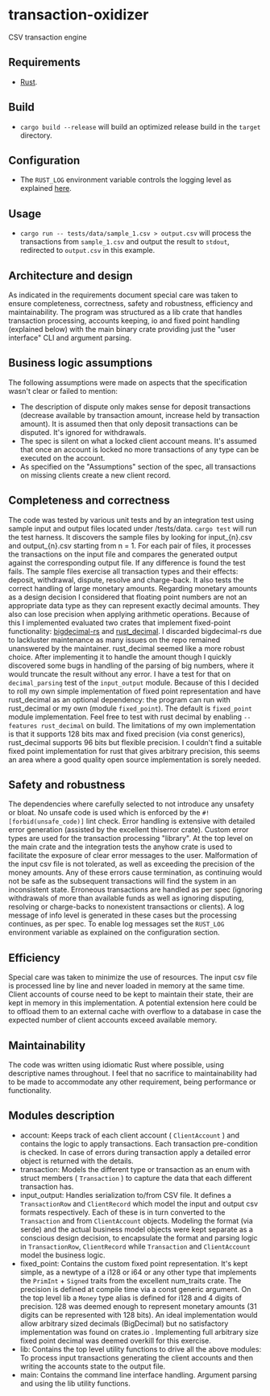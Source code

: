 # transaction-oxidizer
CSV transaction engine

## Requirements
- [Rust](https://www.rust-lang.org/).

## Build
- `cargo build --release` will build an optimized release build in the `target` directory.
## Configuration
- The `RUST_LOG` environment variable controls the logging level as explained [here](https://docs.rs/env_logger/0.8.3/env_logger/).

## Usage
- `cargo run -- tests/data/sample_1.csv > output.csv` will process the transactions from `sample_1.csv` and output the result to `stdout`, redirected to `output.csv` in this example.

## Architecture and design
As indicated in the requirements document special care was taken to ensure completeness, correctness, safety and robustness, efficiency and maintainability. The program was structured as a lib crate that handles transaction processing, accounts keeping, io and fixed point handling (explained below) with the main binary crate providing just the "user interface" CLI and argument parsing.

## Business logic assumptions
The following assumptions were made on aspects that the specification wasn't clear or failed to mention:
- The description of dispute only makes sense for deposit transactions (decrease available by transaction amount, increase held by transaction amount). It is assumed then that only deposit transactions can be disputed. It's ignored for withdrawals.
- The spec is silent on what a locked client account means. It's assumed that once an account is locked no more transactions of any type can be executed on the account.
- As specified on the "Assumptions" section of the spec, all transactions on missing clients create a new client record.

## Completeness and correctness
The code was tested by various unit tests and by an integration test using sample input and output files located under /tests/data. `cargo test` will run the test harness. It discovers the sample files by looking for input_{n}.csv and output_{n}.csv starting from n = 1. For each pair of files, it processes the transactions on the input file and compares the generated output against the corresponding output file. If any difference is found the test fails.
The sample files exercise all transaction types and their effects: deposit, withdrawal, dispute, resolve and charge-back. It also tests the correct handling of large monetary amounts.
Regarding monetary amounts as a design decision I considered that floating point numbers are not an appropriate data type as they can represent exactly decimal amounts. They also can lose precision when applying arithmetic operations. Because of this I implemented evaluated two crates that implement fixed-point functionality: [bigdecimal-rs](https://github.com/akubera/bigdecimal-rs) and [rust_decimal](https://github.com/paupino/rust-decimal). I discarded bigdecimal-rs due to lackluster maintenance as many issues on the repo remained unanswered by the maintainer. rust_decimal seemed like a more robust choice. After implementing it to handle the amount though I quickly discovered some bugs in handling of the parsing of big numbers, where it would truncate the result without any error. I have a test for that on `decimal_parsing` test of the `input_output` module. Because of this I decided to roll my own simple implementation of fixed point representation and have rust_decimal as an optional dependency: the program can run with rust_decimal or my own (module `fixed_point`). The default is `fixed_point` module implementation. Feel free to test with rust decimal by enabling `--features rust_decimal` on build. The limitations of my own implementation is that it supports 128 bits max and fixed precision (via const generics), rust_decimal supports 96 bits but flexible precision. I couldn't find a suitable fixed point implementation for rust that gives arbitrary precision, this seems an area where a good quality open source implementation is sorely needed.

## Safety and robustness
The dependencies where carefully selected to not introduce any unsafety or bloat. No unsafe code is used which is enforced by the `#![forbid(unsafe_code)]` lint check.
Error handling is extensive with detailed error generation (assisted by the excellent thiserror crate). Custom error types are used for the transaction processing "library". At the top level on the main crate and the integration tests the anyhow crate is used to facilitate the exposure of clear error messages to the user.
Malformation of the input csv file is not tolerated, as well as exceeding the precision of the money amounts. Any of these errors cause termination, as continuing would not be safe as the subsequent transactions will find the system in an inconsistent state.
Erroneous transactions are handled as per spec (ignoring withdrawals of more than available funds as well as ignoring disputing, resolving or charge-backs to nonexistent transactions or clients). A log message of info level is generated in these cases but the processing continues, as per spec. To enable log messages set the `RUST_LOG` environment variable as explained on the configuration section.

## Efficiency
Special care was taken to minimize the use of resources. The input csv file is processed line by line and never loaded in memory at the same time. Client accounts of course need to be kept to maintain their state, their are kept in memory in this implementation. A potential extension here could be to offload them to an external cache with overflow to a database in case the expected number of client accounts exceed available memory.

## Maintainability
The code was written using idiomatic Rust where possible, using descriptive names throughout. I feel that no sacrifice to maintainability had to be made to accommodate any other requirement, being performance or functionality.

## Modules description
- account: Keeps track of each client account ( `ClientAccount` ) and contains the logic to apply transactions. Each transaction pre-condition is checked. In case of errors during transaction apply a detailed error object is returned with the details.
- transaction: Models the different type or transaction as an enum with struct members ( `Transaction` ) to capture the data that each different transaction has.
- input_output: Handles serialization to/from CSV file. It defines a `TransactionRow` and `ClientRecord` which model the input and output csv formats respectively. Each of these is in turn converted to the `Transaction` and from `ClientAccount` objects. Modeling the format (via serde) and the actual business model objects were kept separate as a conscious design decision, to encapsulate the format and parsing logic in `TransactionRow`, `ClientRecord` while `Transaction` and `ClientAccount` model the business logic.
- fixed_point: Contains the custom fixed point representation. It's kept simple, as a newtype of a i128 or i64 or any other type that implements the `PrimInt` + `Signed` traits from the excellent num_traits crate. The precision is defined at compile time via a const generic argument. On the top level lib a `Money` type alias is defined for i128 and 4 digits of precision. 128 was deemed enough to represent monetary amounts (31 digits can be represented with 128 bits). An ideal implementation would allow arbitrary sized decimals (BigDecimal) but no satisfactory implementation was found on crates.io . Implementing full arbitrary size fixed point decimal was deemed overkill for this exercise.
- lib: Contains the top level utility functions to drive all the above modules: To process input transactions generating the client accounts and then writing the accounts state to the output file.
- main: Contains the command line interface handling. Argument parsing and using the lib utility functions.
